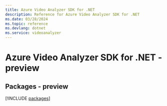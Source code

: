 ```yaml
---
title: Azure Video Analyzer SDK for .NET
description: Reference for Azure Video Analyzer SDK for .NET
ms.date: 03/28/2024
ms.topic: reference
ms.devlang: dotnet
ms.service: videoanalyzer
---
```

# Azure Video Analyzer SDK for .NET - preview
## Packages - preview
[!INCLUDE [packages](video-analyzer-index.md)]